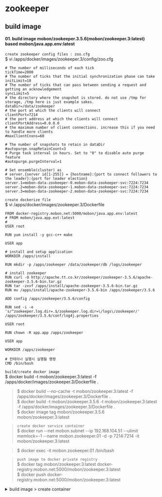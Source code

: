 # zookeeper

## build image

#### 01. build image mobon/zookeeper.3.5.6(mobon/zookeeper.3:latest) based mobon/java.app.env:latest

`create zookeeper config files : zoo.cfg`  
$ vi /apps/docker/images/zookeeper.3/config/zoo.cfg
```
# The number of milliseconds of each tick
tickTime=2000
# The number of ticks that the initial synchronization phase can take
initLimit=10
# The number of ticks that can pass between sending a request and getting an acknowledgement
syncLimit=5
# the directory where the snapshot is stored. do not use /tmp for storage, /tmp here is just example sakes.
dataDir=/data/zookeeper
# the port at which the clients will connect
clientPort=7214
# the port address at which the clients will connect
clientPortAddress=0.0.0.0
# the maximum number of client connections. increase this if you need to handle more clients
#maxClientCnxns=60

# The number of snapshots to retain in dataDir
#autopurge.snapRetainCount=3
# Purge task interval in hours. Set to "0" to disable auto purge feature
#autopurge.purgeInterval=1

# Set ensemble(cluster) as
# server.{server id[1-255]} = {hostname}:{port to connect followers to the leader}:{port for leader election}
server.1=mobon-data-zookeeper-0.mobon-data-zookeeper-svc:7224:7234
server.2=mobon-data-zookeeper-1.mobon-data-zookeeper-svc:7224:7234
server.3=mobon-data-zookeeper-2.mobon-data-zookeeper-svc:7224:7234

```

`create dockerize file`  
$ vi /apps/docker/images/zookeeper.3/Dockerfile
```
FROM docker-registry.mobon.net:5000/mobon/java.app.env:latest
# FROM mobon/java.app.ext:latest
#
USER root

RUN yum install -y gcc-c++ make

USER app

# install and setup application
WORKDIR /apps/install

RUN mkdir -p /apps/zookeeper /data/zookeeper/db /logs/zookeeper

# install zookeeper
RUN curl -O http://apache.tt.co.kr/zookeeper/zookeeper-3.5.6/apache-zookeeper-3.5.6-bin.tar.gz  
RUN tar -zxvf /apps/install/apache-zookeeper-3.5.6-bin.tar.gz
RUN mv /apps/install/apache-zookeeper-3.5.6-bin /apps/zookeeper/3.5.6

ADD config /apps/zookeeper/3.5.6/config

RUN sed -i -e 's/^zookeeper.log.dir=.$/zookeeper.log.dir=\/logs\/zookeeper/' /apps/zookeeper/3.5.6/conf/log4j.properties

USER root

RUN chown -R app.app /apps/zookeeper

USER app

WORKDIR /apps/zookeeper

# 컨테이너 실행시 실행될 명령
CMD /bin/bash
```

`build/create docker image`  
$ docker build -t mobon/zookeeper.3:latest -f /apps/docker/images/zookeeper.3/Dockerfile .  
>$ docker build --no-cache -t mobon/zookeeper.3:latest -f /apps/docker/images/zookeeper.3/Dockerfile .  
>$ docker build -t mobon/zookeeper.3.5.6 -t mobon/zookeeper.3:latest -f /apps/docker/images/zookeeper.3/Dockerfile .  
>$ docker image tag mobon/zookeeper.3.5.6 mobon/zookeeper.3:latest

>`create docker service container`  
>$ docker run --net mobon.subnet --ip 192.168.104.51  --ulimit memlock=-1 --name mobon.zookeeper.01 -d -p 7214:7214 -it mobon/zookeeper.3:latest

>$ docker exec -it mobon.zookeeper.01 /bin/bash

>`push image to docker private registry`  
>$ docker tag mobon/zookeeper.3:latest docker-registry.mobon.net:5000/mobon/zookeeper.3:latest  
>$ docker push docker-registry.mobon.net:5000/mobon/zookeeper.3:latest


<details>
<summary>build image > create container</summary>
<div markdown="1">

#### create containers base mobon/centos.7.base:1.1
$ docker run --net mobon.subnet --ip 192.168.104.51  --ulimit memlock=-1 --name zookeeper.3 -d -it docker-registry.mobon.net:5000/mobon/java.app.env:latest

$ docker exec -it zookeeper.5 /bin/bash

$$ mkdir -p /apps/zookeeper /data/zookeeper /logs/zookeeper

$$ cd /apps/install

$$ curl -O http://apache.tt.co.kr/zookeeper/zookeeper-3.5.6/apache-zookeeper-3.5.6.tar.gz  
$$ tar -zxvf /apps/install/apache-zookeeper-3.5.6.tar.gz
$$ mv /apps/install/apache-zookeeper-3.5.6 /apps/zookeeper/3.5.6

$$ vi /apps/zookeeper/3.5.6/conf/zoo.cfg
```
# The number of milliseconds of each tick  
tickTime=2000  
# The number of ticks that the initial synchronization phase can take  
initLimit=10  
# The number of ticks that can pass between sending a request and getting an acknowledgement  
syncLimit=5  
# the directory where the snapshot is stored. do not use /tmp for storage, /tmp here is just example sakes.  
dataDir=/data/zookeeper
# the port at which the clients will connect  
clientPort=7214  
# the port address at which the clients will connect
clientPortAddress=0.0.0.0
# the maximum number of client connections. increase this if you need to handle more clients  
#maxClientCnxns=60

# The number of snapshots to retain in dataDir  
#autopurge.snapRetainCount=3  
# Purge task interval in hours. Set to "0" to disable auto purge feature  
#autopurge.purgeInterval=1

# Set ensemble(cluster) as  
# server.{server id[1-255]} = {hostname}:{port to connect followers to the leader}:{port for leader election}  
server.1=192.168.104.51:7224:7234  
server.2=192.168.104.52:7224:7234  
server.3=192.168.104.53:7224:7234
```

$$ sed -i -e 's/^zookeeper.log.dir=.$/zookeeper.log.dir=\/logs\/zookeeper/' /apps/zookeeper/3.5.6/conf/log4j.properties

$$ echo 1 > /data/zookeeper/myid  
$$ echo 2 > /data/zookeeper/myid  
$$ echo 3 > /data/zookeeper/myid

$$ vi /apps/zookeeper/zookeeper
```
#!/bin/sh  
# zookeeper zookeeper service shell  
# chkconfig: 2345 90 90  
# description: zookeeper  
# processname: zkServer  
# config: $ZOOKEEPER_CONF  
# pidfile:

ZOOKEEPER_HOME='/apps/zookeeper/3.5.6'

ZOOKEEPER_EXEC=$ZOOKEEPER_HOME/bin/zkServer.sh

export JVMFLAGS="-Xms1024m -Xmx1024m"  
export ZOO_LOG_DIR=/logs/zookeeper  
export ZOO_LOG4J_PROP="INFO,CONSOLE"

case "$1" in  
  start)
    echo -en "Starting Zookeeper Server...\n"  
    $ZOOKEEPER_EXEC start  
    echo -e "\n"  
    ;;
  
  stop)
    echo -en "Shutting Down Zookeeper Server...\n"  
    $ZOOKEEPER_EXEC stop  
    echo -e "\n"  
    ;;
  
  status)
    echo -en "Shutting Down Zookeeper Server...\n"  
    $ZOOKEEPER_EXEC status  
    echo -e "\n"  
    ;;
  
  restart)
    $0 stop  
    sleep 5  
    $0 start  
    ;;
  *)
    echo "Usage: $0 {start|stop|restart}"  
    exit 1
esac  

exit 0

```
$$ chmod 755 /apps/zookeeper/zookeeper  

$$ /apps/zookeeper/zookeeper start

#### create image from base.container - mobon/zookeeper.5:latest
$ docker commit -a "sjlee@ruaniz.com" -m "create image from zookeeper.3 container" zookeeper.3 mobon/zookeeper.3:latest

>`push image to docker private registry`  
>$ docker tag mobon/zookeeper.3:latest docker-registry.mobon.net:5000/mobon/zookeeper.35:latest  
>$ docker push docker-registry.mobon.net:5000/mobon/zookeeper.3:latest

</div>
</details>
